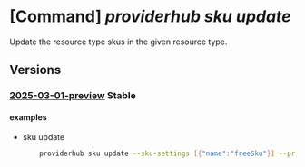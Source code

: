 # [Command] _providerhub sku update_

Update the resource type skus in the given resource type.

## Versions

### [2025-03-01-preview](/Resources/mgmt-plane/L3N1YnNjcmlwdGlvbnMve30vcHJvdmlkZXJzL21pY3Jvc29mdC5wcm92aWRlcmh1Yi9wcm92aWRlcnJlZ2lzdHJhdGlvbnMve30vcmVzb3VyY2V0eXBlcmVnaXN0cmF0aW9ucy97fS9za3VzL3t9/2025-03-01-preview.xml) **Stable**

<!-- mgmt-plane /subscriptions/{}/providers/microsoft.providerhub/providerregistrations/{}/resourcetyperegistrations/{}/skus/{} 2025-03-01-preview -->

#### examples

- sku update
    ```bash
        providerhub sku update --sku-settings [{"name":"freeSku"}] --provider-namespace "{providerNamespace}" --resource-type "{resourceType}" --sku "{skuName}"
    ```